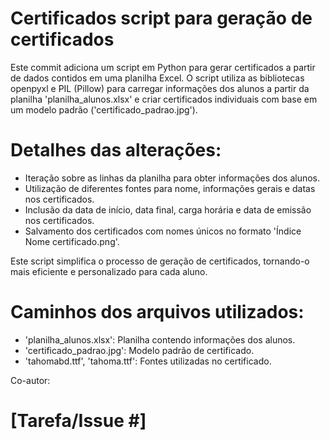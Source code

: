 # Certificados script para geração de certificados

Este commit adiciona um script em Python para gerar certificados a partir de dados contidos em uma planilha Excel. O script utiliza as bibliotecas openpyxl e PIL (Pillow) para carregar informações dos alunos a partir da planilha 'planilha_alunos.xlsx' e criar certificados individuais com base em um modelo padrão ('certificado_padrao.jpg').

# Detalhes das alterações:
- Iteração sobre as linhas da planilha para obter informações dos alunos.
- Utilização de diferentes fontes para nome, informações gerais e datas nos certificados.
- Inclusão da data de início, data final, carga horária e data de emissão nos certificados.
- Salvamento dos certificados com nomes únicos no formato 'Índice Nome certificado.png'.

Este script simplifica o processo de geração de certificados, tornando-o mais eficiente e personalizado para cada aluno.

# Caminhos dos arquivos utilizados:
- 'planilha_alunos.xlsx': Planilha contendo informações dos alunos.
- 'certificado_padrao.jpg': Modelo padrão de certificado.
- 'tahomabd.ttf', 'tahoma.ttf': Fontes utilizadas no certificado.

Co-autor: <Seu Nome ou Seu Alias>

# [Tarefa/Issue #]
